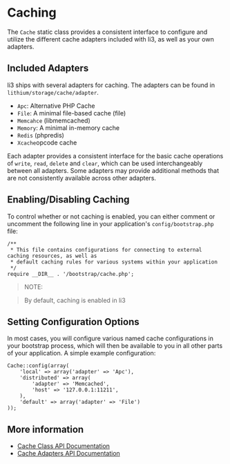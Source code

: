 # Caching

The `Cache` static class provides a consistent interface to configure and utilize the different cache adapters included with li3, as well as your own adapters.

## Included Adapters
li3 ships with several adapters for caching.  The adapters can be found in `lithium/storage/cache/adapter`.

* `Apc`: Alternative PHP Cache
* `File`: A minimal file-based cache (file)
* `Memcahce` (libmemcached)
* `Memory`: A minimal in-memory cache
* `Redis` (phpredis)
* `Xcache`opcode cache

Each adapter provides a consistent interface for the basic cache operations of `write`, `read`, `delete` and `clear`, which can be used interchangeably between all adapters. Some adapters may provide additional methods that are not consistently available across other adapters.

## Enabling/Disabling Caching
To control whether or not caching is enabled, you can either comment or uncomment the following line in your application's `config/bootstrap.php` file:

```
/**
 * This file contains configurations for connecting to external caching resources, as well as
 * default caching rules for various systems within your application
 */
require __DIR__ . '/bootstrap/cache.php';
```

> NOTE:

> By default, caching is enabled in li3

## Setting Configuration Options

In most cases, you will configure various named cache configurations in your bootstrap process,
which will then be available to you in all other parts of your application. A simple example configuration:

```
Cache::config(array(
    'local' => array('adapter' => 'Apc'),
    'distributed' => array(
        'adapter' => 'Memcached',
        'host' => '127.0.0.1:11211',
    ),
    'default' => array('adapter' => 'File')
));
```

## More information

* [Cache Class API Documentation](http://li3.me/docs/lithium/storage/Cache)
* [Cache Adapters API Documentation](http://li3.me/docs/lithium/storage/cache/adapter)
